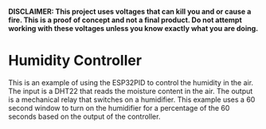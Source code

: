 
**DISCLAIMER: This project uses voltages that can kill you and or cause a fire.  This is a proof of concept and not a final product.  Do not attempt working with these voltages unless you know exactly what you are doing.**



# Humidity Controller #

This is an example of using the ESP32PID to control the humidity in the air.  The input is a DHT22 that reads the moisture content in the air.  The output is a mechanical relay that switches on a humidifier.  This example uses a 60 second window to turn on the humidifier for a percentage of the 60 seconds based on the output of the controller.

